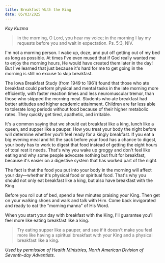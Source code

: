 ```yaml
---
title: Breakfast With the King
date: 05/03/2025
---
```


_Kay Kuzma_

> <p></p>
> In the morning, O Lord, you hear my voice; in the morning I lay my requests before you and wait in expectation. Ps. 5:3, NIV.

I'm not a morning person. I wake up, doze, and put off getting out of my bed as long as possible. At times I've even mused that if God really wanted me to enjoy the morning hours, He would have created them later in the day! But I've learned that just because it's hard for me to get going in the morning is still no excuse to skip breakfast.

The Iowa Breakfast Study (from 1949 to 1961) found that those who ate breakfast could perform physical and mental tasks in the late morning more efficiently, with faster reaction times and less neuromuscular tremor, than those who skipped the morning meal. Students who ate breakfast had better attitudes and higher academic attainment. Children are far less able to tolerate long periods without food because of their higher metabolic rates. They quickly get tired, apathetic, and irritable.

It's a common saying that we should eat breakfast like a king, lunch like a queen, and supper like a pauper. How you treat your body the night before will determine whether you'll feel ready for a kingly breakfast. If you eat a big evening meal and hit the sack before your food has a chance to digest, your body has to work to digest that food instead of getting the eight hours of total rest it needs. That's why you wake up groggy and don't feel like eating and why some people advocate nothing but fruit for breakfast, because it's easier on a digestive system that has worked part of the night.

The fact is that the food you put into your body in the morning will affect your day—whether it's physical food or spiritual food. That's why you should not only eat breakfast like a king, but also have breakfast with the King.

Before you roll out of bed, spend a few minutes praising your King. Then get on your walking shoes and walk and talk with Him. Come back invigorated and ready to eat the "morning manna" of His Word.

When you start your day with breakfast with the King, I'll guarantee you'll feel more like eating breakfast like a king.

> <callout></callout>
> Try eating supper like a pauper, and see if it doesn't make you feel more like having a spiritual breakfast with your King and a physical breakfast like a king.

_Used by permission of Health Ministries, North American Division of Seventh-day Adventists._